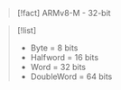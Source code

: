 
> [!fact] 
> ARMv8-M - 32-bit

> [!list] 
> - Byte = 8 bits
> - Halfword = 16 bits
> - Word = 32 bits
> - DoubleWord = 64 bits





